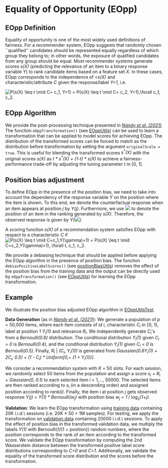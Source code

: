 # Equality of Opportunity (EOpp)

## EOpp Definition
Equality of opportunity is one of the most widely used definitions of fairness. For a recommender system, EOpp suggests that randomly chosen ``qualified'' candidates should be represented equally regardless of which group they belong to; in other words, the exposure of qualified candidates from any group should be equal. Most recommender systems generate scores <em>s(X)</em> (predicting the relevance of an item to a binary response variable <em>Y</em>) to rank candidate items based on a feature set <em>X</em>. In these cases, EOpp corresponds to the independence of <<em>s(X)</em> and characteristic/attribute <em>C</em> given the response/label <em>Y=1</em>, i.e.

![P(s(X) \leq t \mid C= c_1, Y=1) = P(s(X) \leq t \mid C= c_2, Y=1),\forall c_1, c_2.](https://render.githubusercontent.com/render/math?math=P(s(X)%20%5Cleq%20t%20%5Cmid%20C%3D%20c_1%2C%20Y%3D1)%20%3D%20P(s(X)%20%5Cleq%20t%20%5Cmid%20C%3D%20c_2%2C%20Y%3D1)%2C%5Cforall%20c_1%2C%20c_2.)

## EOpp Algorithm
We provide the post-processing technique presented in *[Nandy et al. (2021)](https://arxiv.org/abs/2006.11350)*. The function <code>eOppTransformation()</code> (see [EOppUtils](lift/src/main/scala/com/linkedin/lift/mitigation/EOppUtils.scala)) can be used to learn a transformation that can be applied to model scores for achieving EOpp. The distribution of the transformed scores can be forced to match as the distribution before transformation by setting the argument <code>originalScale = true</code>. This is useful for blending the transformed scores <em>s<sup>\*</sup>(X)</em> with the original scores <em>s(X)</em> as <em>t \* s<sup>\*</sup>(X) + (1-t) \* s(X)</em> to achieve a fairness-performance trade-off by adjusting the tuning parameter <em>t</em> in [0, 1].

## Position bias adjustment
To define EOpp in the presence of the position bias, we need to take into account the dependency of the response variable <em>Y</em> on the position where the item is shown. To this end, we denote the counterfactual response when an item appears at position <em>j</em> by <em>Y(j)</em>. Furthermore, we use <img src="https://render.githubusercontent.com/render/math?math=%5Cgamma"> to denote the position of an item in the ranking generated by <em>s(X)</em>. Therefore, the observed response is given by <em>Y(<img src="https://render.githubusercontent.com/render/math?math=%5Cgamma">)</em>.

A scoring function <em>s(X)</em> of a recommendation system satisfies EOpp with respect to a characteristic <em>C</em> if
![P(s(X) \leq t \mid C=c_1,Y(\gamma)=1) = P(s(X) \leq t \mid C=c_2,Y(\gamma)=1), \forall t, c_1, c_2.](https://render.githubusercontent.com/render/math?math=P(s(X)%20%5Cleq%20t%20%5Cmid%20C%3Dc_1%2CY(%5Cgamma)%3D1)%20%3D%20P(s(X)%20%5Cleq%20t%20%5Cmid%20C%3Dc_2%2CY(%5Cgamma)%3D1)%2C%20%5Cforall%20t%2C%20c_1%2C%20c_2.)

We provide a debiasing technique that should be applied before applying the EOpp algorithm in the presence of position bias. The function <code>debiasPositiveLabelScores()</code> (see [positionBiasUtils](lift/src/main/scala/com/linkedin/lift/lib/positionBiasUtils.scala)) removes the effect of the position bias from the training data and the output can be directly used by <code>eOppTransformation()</code> (see [EOppUtils](lift/src/main/scala/com/linkedin/lift/mitigation/EOppUtils.scala)) for learning the EOpp transformation.

## Example
We illustrate the position bias adjusted EOpp algorithm in [EOppUtilsTest](lift/src/Test/scala/com/linkedin/lift/mitigation/EOppUtilsTest.scala). 

<strong>Data Generation</strong> (as in *[Nandy et al. (2021)](https://arxiv.org/abs/2006.11350)*): We generate a population of <em>p</em> = 50,000 items, where each item consists of id <em>i</em>, characteristic <em>C<sub>i</sub></em> in {0, 1}, label at position 1 <em>Y<sub>i</sub>(1)</em> and relevance <em>R<sub>i</sub></em>. We independently generate <em>C<sub>i</sub></em>'s from a <em>Bernoulli(0.6)</em> distribution. The conditional distribution <em>Y<sub>i</sub>(1)</em> given <em>C<sub>i</sub> = 0</em> is <em>Bernoulli(0.4)</em>, and the conditional distribution <em>Y<sub>i</sub>(1)</em> given <em>C<sub>i</sub> = 0</em> is <em>Bernoulli(0.5)</em>. Finally, <em>R<sub>i</sub></em> | <em>(C<sub>i</sub>, Y<sub>i</sub>(1))</em> is generated from 
<em>Gaussian(0.6Y<sub>i</sub>(1) + 2C<sub>i</sub>, 0.5) + (1 - C<sub>i</sub>) \* Uniform[0,~ (1 + Y<sub>i</sub>(1))]</em>.

We consider a recommendation system with <em>K</em> = 50 slots. For each session, we randomly select 50 items from the population and assign a score <em>s<sub>i</sub> = R<sub>i </sub> + Gaussian(0, 0.1)</em> to each selected item <em>i</em> = 1,..., 50000. The selected items are then ranked according to <em>s<sub>i</sub></em> (in a descending order) and assigned position according to <em>rank(i)</em>. Finally, the item <em>i</em> at position <em>j</em> gets observed response <em>Y(j) = Y(1) \* Bernoulli(w<sub>j</sub>)</em> with position bias <em>w<sub>j</sub> = 1 /</em> log<sub>2</sub><em>(1+j)</em>. 

<strong>Validation</strong>: We learn the EOpp transformation using [training data](lift/src/Test/Data/TrainingData.csv) containing 20K i.i.d.\ sessions (i.e. 20K * 50 = 1M samples). For testing, we apply the transformation on [validation data](lift/src/Test/Data/TrainingData.csv) containing 20000 i.i.d.\ sessions. To apply the effect of position bias in the transformed validation data, we multiply the labels <em>Y(1)</em> with Bernoulli(1/(1 + position)) random numbers, where the position corresponds to the rank of an item according to the transformed score. We validate the EOpp transformation by computing the 2nd Wasserstein distance between the transformed positive label score distributions corresponding to <em>C=0</em> and <em>C=1</em>. Additionally, we validate the equality of the transformed score distribution and the scores before the transformation.

